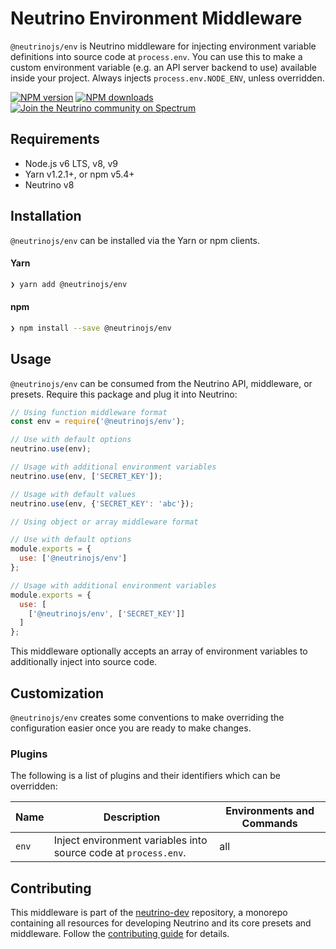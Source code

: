 # Neutrino Environment Middleware

`@neutrinojs/env` is Neutrino middleware for injecting environment variable definitions into
source code at `process.env`. You can use this to make a custom environment variable (e.g. an API server backend to
use) available inside your project. Always injects `process.env.NODE_ENV`, unless overridden.

[![NPM version][npm-image]][npm-url]
[![NPM downloads][npm-downloads]][npm-url]
[![Join the Neutrino community on Spectrum][spectrum-image]][spectrum-url]

## Requirements

- Node.js v6 LTS, v8, v9
- Yarn v1.2.1+, or npm v5.4+
- Neutrino v8

## Installation

`@neutrinojs/env` can be installed via the Yarn or npm clients.

#### Yarn

```bash
❯ yarn add @neutrinojs/env
```

#### npm

```bash
❯ npm install --save @neutrinojs/env
```

## Usage

`@neutrinojs/env` can be consumed from the Neutrino API, middleware, or presets. Require this package
and plug it into Neutrino:

```js
// Using function middleware format
const env = require('@neutrinojs/env');

// Use with default options
neutrino.use(env);

// Usage with additional environment variables
neutrino.use(env, ['SECRET_KEY']);

// Usage with default values
neutrino.use(env, {'SECRET_KEY': 'abc'});
```

```js
// Using object or array middleware format

// Use with default options
module.exports = {
  use: ['@neutrinojs/env']
};

// Usage with additional environment variables
module.exports = {
  use: [
    ['@neutrinojs/env', ['SECRET_KEY']]
  ]
};
```

This middleware optionally accepts an array of environment variables to additionally inject into source code.

## Customization

`@neutrinojs/env` creates some conventions to make overriding the configuration easier once you are ready to
make changes.

### Plugins

The following is a list of plugins and their identifiers which can be overridden:

| Name | Description | Environments and Commands |
| --- | --- | --- |
| `env` | Inject environment variables into source code at `process.env`. | all |

## Contributing

This middleware is part of the [neutrino-dev](https://github.com/mozilla-neutrino/neutrino-dev) repository, a monorepo
containing all resources for developing Neutrino and its core presets and middleware. Follow the
[contributing guide](https://neutrino.js.org/contributing) for details.

[npm-image]: https://img.shields.io/npm/v/@neutrinojs/env.svg
[npm-downloads]: https://img.shields.io/npm/dt/@neutrinojs/env.svg
[npm-url]: https://npmjs.org/package/@neutrinojs/env
[spectrum-image]: https://withspectrum.github.io/badge/badge.svg
[spectrum-url]: https://spectrum.chat/neutrino
